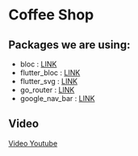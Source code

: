 # Coffee Shop
## Packages we are using:

- bloc : [LINK](https://pub.dev/packages/bloc)
- flutter_bloc : [LINK](https://pub.dev/packages/flutter_bloc)
- flutter_svg : [LINK](https://pub.dev/packages/flutter_svg)
- go_router : [LINK](https://pub.dev/packages/go_router)
- google_nav_bar : [LINK](https://pub.dev/packages/google_nav_bar)

## Video
[Video Youtube](https://www.youtube.com/watch?v=1-8GRXGui3I)

 
